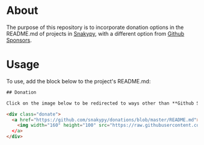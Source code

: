 # About

The purpose of this repository is to incorporate donation options in the README.md of projects in [Snakypy](https://github.com/snakypy), with a different option from [Github Sponsors](https://github.com/sponsors).

# Usage

To use, add the block below to the project's README.md:

```html
## Donation

Click on the image below to be redirected to ways other than **Github Sponsors** donations:

<div class="donate">
  <a href="https://github.com/snakypy/donations/blob/master/README.md">
    <img width="160" height="100" src="https://raw.githubusercontent.com/snakypy/donations/master/svg/donate/donate-hand.svg" alt="Donations"
  </a>
</div>

```
